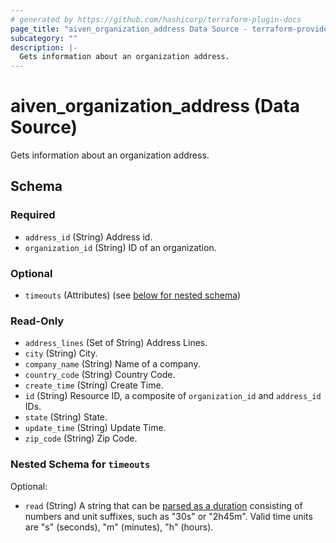 ```yaml
---
# generated by https://github.com/hashicorp/terraform-plugin-docs
page_title: "aiven_organization_address Data Source - terraform-provider-aiven"
subcategory: ""
description: |-
  Gets information about an organization address.
---
```


# aiven_organization_address (Data Source)

Gets information about an organization address.



<!-- schema generated by tfplugindocs -->
## Schema

### Required

- `address_id` (String) Address id.
- `organization_id` (String) ID of an organization.

### Optional

- `timeouts` (Attributes) (see [below for nested schema](#nestedatt--timeouts))

### Read-Only

- `address_lines` (Set of String) Address Lines.
- `city` (String) City.
- `company_name` (String) Name of a company.
- `country_code` (String) Country Code.
- `create_time` (String) Create Time.
- `id` (String) Resource ID, a composite of `organization_id` and `address_id` IDs.
- `state` (String) State.
- `update_time` (String) Update Time.
- `zip_code` (String) Zip Code.

<a id="nestedatt--timeouts"></a>
### Nested Schema for `timeouts`

Optional:

- `read` (String) A string that can be [parsed as a duration](https://pkg.go.dev/time#ParseDuration) consisting of numbers and unit suffixes, such as "30s" or "2h45m". Valid time units are "s" (seconds), "m" (minutes), "h" (hours).
